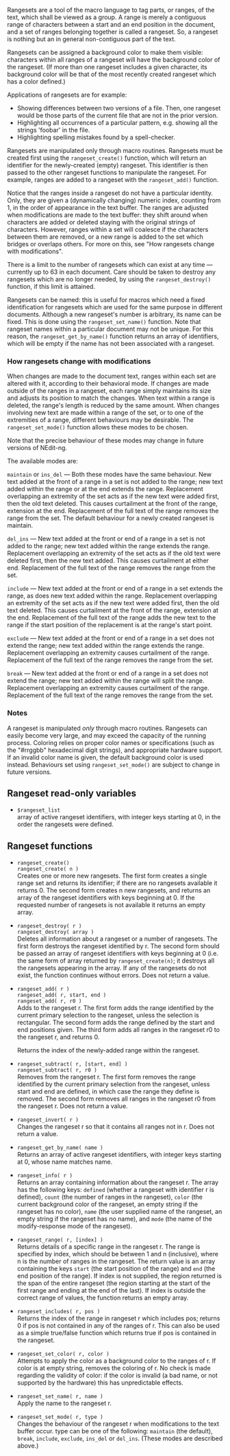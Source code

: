 
Rangesets are a tool of the macro language to tag parts, or ranges, of
the text, which shall be viewed as a group. A range is merely a
contiguous range of characters between a start and an end position in
the document, and a set of ranges belonging together is called a
rangeset. So, a rangeset is nothing but an in general non-contiguous
part of the text.

Rangesets can be assigned a background color to make them visible:
characters within all ranges of a rangeset will have the background
color of the rangeset. (If more than one rangeset includes a given
character, its background color will be that of the most recently
created rangeset which has a color defined.)

Applications of rangesets are for example:

  - Showing differences between two versions of a file. Then, one
    rangeset would be those parts of the current file that are not in
    the prior version.
  - Highlighting all occurrences of a particular pattern, e.g. showing
    all the strings 'foobar' in the file.
  - Highlighting spelling mistakes found by a spell-checker.

Rangesets are manipulated only through macro routines. Rangesets must be
created first using the `rangeset_create()` function, which will return
an identifier for the newly-created (empty) rangeset. This identifier is
then passed to the other rangeset functions to manipulate the rangeset.
For example, ranges are added to a rangeset with the `rangeset_add()`
function.

Notice that the ranges inside a rangeset do not have a particular
identity. Only, they are given a (dynamically changing) numeric index,
counting from 1, in the order of appearance in the text buffer. The
ranges are adjusted when modifications are made to the text buffer: they
shift around when characters are added or deleted staying with the
original strings of characters. However, ranges within a set will
coalesce if the characters between them are removed, or a new range is
added to the set which bridges or overlaps others. For more on this, see
"How rangesets change with modifications".

There is a limit to the number of rangesets which can exist at any time
&mdash; currently up to 63 in each document. Care should be taken to
destroy any rangesets which are no longer needed, by using the
`rangeset_destroy()` function, if this limit is attained.

Rangesets can be named: this is useful for macros which need a fixed
identification for rangesets which are used for the same purpose in
different documents. Although a new rangeset's number is arbitrary, its
name can be fixed. This is done using the `rangeset_set_name()`
function. Note that rangeset names within a particular document may not
be unique. For this reason, the `rangeset_get_by_name()` function
returns an array of identifiers, which will be empty if the name has not
been associated with a rangeset.

### How rangesets change with modifications

When changes are made to the document text, ranges within each set are
altered with it, according to their behavioral mode. If changes are made
outside of the ranges in a rangeset, each range simply maintains its
size and adjusts its position to match the changes. When text within a
range is deleted, the range's length is reduced by the same amount. When
changes involving new text are made within a range of the set, or to one
of the extremities of a range, different behaviours may be desirable.
The `rangeset_set_mode()` function allows these modes to be chosen.

Note that the precise behaviour of these modes may change in future
versions of NEdit-ng.

The available modes are:

`maintain` or `ins_del` &mdash; Both these modes have the same
behaviour.  New text added at the front of a range in a set is not added
to the range; new text added within the range or at the end extends the
range. Replacement overlapping an extremity of the set acts as if the
new text were added first, then the old text deleted. This causes
curtailment at the front of the range, extension at the end. Replacement
of the full text of the range removes the range from the set. The
default behaviour for a newly created rangeset is maintain. 

`del_ins` &mdash; New text added at the front or end of a range in a set
is not added to the range; new text added within the range extends the
range. Replacement overlapping an extremity of the set acts as if the
old text were deleted first, then the new text added. This causes
curtailment at either end. Replacement of the full text of the range
removes the range from the set. 

`include` &mdash; New text added at the front or end of a range in a set extends the range, as does new text added within the range. Replacement overlapping an extremity of the set acts as if the new text were added first, then the old text deleted. This causes curtailment at the front of the range, extension at the end. Replacement of the full text of the range adds the new text to the range if the start position of the replacement is at the range's start point. 

`exclude` &mdash; New text added at the front or end of a range in a set
does not extend the range; new text added within the range extends the
range. Replacement overlapping an extremity causes curtailment of the
range. Replacement of the full text of the range removes the range from
the set. 

`break` &mdash; New text added at the front or end of a range in a set
does not extend the range; new text added within the range will split
the range. Replacement overlapping an extremity causes curtailment of
the range. Replacement of the full text of the range removes the range
from the set. 

### Notes

A rangeset is manipulated *only* through macro routines. Rangesets can
easily become very large, and may exceed the capacity of the running
process. Coloring relies on proper color names or specifications (such
as the "\#rrggbb" hexadecimal digit strings), and appropriate hardware
support. If an invalid color name is given, the default background color
is used instead. Behaviours set using `rangeset_set_mode()` are subject
to change in future versions.

## Rangeset read-only variables

  - `$rangeset_list`   
    array of active rangeset identifiers, with integer keys starting at
    0, in the order the rangesets were defined.

## Rangeset functions

  - `rangeset_create()`  
    `rangeset_create( n )`  
    Creates one or more new rangesets. The first form creates a single
    range set and returns its identifier; if there are no rangesets
    available it returns 0. The second form creates n new rangesets, and
    returns an array of the rangeset identifiers with keys beginning at
    0. If the requested number of rangesets is not available it returns
    an empty array.

  - `rangeset_destroy( r )`  
    `rangeset_destroy( array )`  
    Deletes all information about a rangeset or a number of rangesets.
    The first form destroys the rangeset identified by r. The second
    form should be passed an array of rangeset identifiers with keys
    beginning at 0 (i.e. the same form of array returned by
    `rangeset_create(n)`; it destroys all the rangesets appearing in the
    array. If any of the rangesets do not exist, the function continues
    without errors. Does not return a value.

  - `rangeset_add( r )`  
    `rangeset_add( r, start, end )`  
    `rangeset_add( r, r0 )`  
    Adds to the rangeset r. The first form adds the range identified by
    the current primary selection to the rangeset, unless the selection
    is rectangular. The second form adds the range defined by the start
    and end positions given. The third form adds all ranges in the
    rangeset r0 to the rangeset r, and returns 0.
    
    Returns the index of the newly-added range within the rangeset.

  - `rangeset_subtract( r, [start, end] )`  
    `rangeset_subtract( r, r0 )`  
    Removes from the rangeset r. The first form removes the range
    identified by the current primary selection from the rangeset,
    unless start and end are defined, in which case the range they
    define is removed. The second form removes all ranges in the
    rangeset r0 from the rangeset r. Does not return a value.

  - `rangeset_invert( r )`  
    Changes the rangeset r so that it contains all ranges not in r. Does
    not return a value.

  - `rangeset_get_by_name( name )`  
    Returns an array of active rangeset identifiers, with integer keys
    starting at 0, whose name matches name.

  - `rangeset_info( r )`  
    Returns an array containing information about the rangeset r. The
    array has the following keys: `defined` (whether a rangeset with
    identifier r is defined), `count` (the number of ranges in the
    rangeset), `color` (the current background color of the rangeset,
    an empty string if the rangeset has no color), `name` (the user
    supplied name of the rangeset, an empty string if the rangeset has
    no name), and `mode` (the name of the modify-response mode of the
    rangeset).

  - `rangeset_range( r, [index] )`  
    Returns details of a specific range in the rangeset r. The range is
    specified by index, which should be between 1 and n (inclusive),
    where n is the number of ranges in the rangeset. The return value is
    an array containing the keys `start` (the start position of the
    range) and `end` (the end position of the range). If index is not
    supplied, the region returned is the span of the entire rangeset
    (the region starting at the start of the first range and ending at
    the end of the last). If index is outside the correct range of
    values, the function returns an empty array.

  - `rangeset_includes( r, pos )`  
    Returns the index of the range in rangeset r which includes pos;
    returns 0 if pos is not contained in any of the ranges of r. This
    can also be used as a simple true/false function which returns true
    if pos is contained in the rangeset.

  - `rangeset_set_color( r, color )`  
    Attempts to apply the color as a background color to the ranges of
    r. If color is at empty string, removes the coloring of r. No check
    is made regarding the validity of color: if the color is invalid (a
    bad name, or not supported by the hardware) this has unpredictable
    effects.

  - `rangeset_set_name( r, name )`  
    Apply the name to the rangeset r.

  - `rangeset_set_mode( r, type )`  
    Changes the behaviour of the rangeset r when modifications to the
    text buffer occur. type can be one of the following: `maintain` (the
    default), `break`, `include`, `exclude`, `ins_del` or `del_ins`.
    (These modes are described above.)
